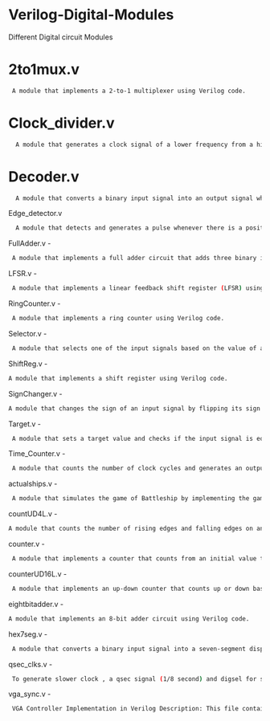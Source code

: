 # Verilog-Digital-Modules
Different Digital circuit Modules

# **2to1mux.v**

```bash
 A module that implements a 2-to-1 multiplexer using Verilog code.
```

# **Clock_divider.v**

```bash
  A module that generates a clock signal of a lower frequency from a higher frequency input clock signal.
```

# Decoder.v

```bash
  A module that converts a binary input signal into an output signal where only one of the output bits is high at a time.
```

Edge_detector.v 

```bash
  A module that detects and generates a pulse whenever there is a positive edge or a negative edge on an input signal.
```

FullAdder.v -
```bash
 A module that implements a full adder circuit that adds three binary input signals.
 ```

LFSR.v -

```bash
 A module that implements a linear feedback shift register (LFSR) using Verilog code.
```
RingCounter.v -
```bash
 A module that implements a ring counter using Verilog code.
```
Selector.v -
```bash
 A module that selects one of the input signals based on the value of a select signal.
 ```

ShiftReg.v - 
```bash
A module that implements a shift register using Verilog code.
```
SignChanger.v - 
```bash
A module that changes the sign of an input signal by flipping its sign bit.
```
Target.v -
```bash
 A module that sets a target value and checks if the input signal is equal to the target value.
```
Time_Counter.v -
```bash
 A module that counts the number of clock cycles and generates an output signal when a specific time period has elapsed.
```
actualships.v -
```bash
 A module that simulates the game of Battleship by implementing the game logic using Verilog code.
```
countUD4L.v - 
```bash
A module that counts the number of rising edges and falling edges on an input signal.
```
counter.v -
```bash
 A module that implements a counter that counts from an initial value to a maximum value and then resets back to the initial value.
```
counterUD16L.v -
```bash
 A module that implements an up-down counter that counts up or down based on the direction control signal.
```
eightbitadder.v - 
```bash
A module that implements an 8-bit adder circuit using Verilog code.
```
hex7seg.v -
```bash
 A module that converts a binary input signal into a seven-segment display output for displaying hexadecimal digits.
```
qsec_clks.v -
```bash
 To generate slower clock , a qsec signal (1/8 second) and digsel for selector.v module as select-line.
```
vga_sync.v -
```bash
 VGA Controller Implementation in Verilog Description: This file contains the Verilog code for implementing a VGA controller. The VGA controller is responsible for generating the video signals required to display an image on a VGA monitor. The controller synchronizes the timing of the various video signals, such as the horizontal and vertical sync signals, and generates the pixel clock signal. The VGA controller also controls the timing of the display of each pixel and manages the memory required to store the image data.
```
